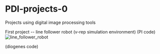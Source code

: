 # PDI-projects-0
Projects using digital image processing tools

First project -- line follower robot (v-rep simulation environment)
(PI code)
![line_follower_robot](https://user-images.githubusercontent.com/26671424/54724027-36c32d00-4b48-11e9-86bc-a2234316340f.png)

(diogenes code)
